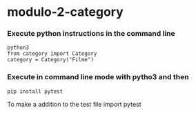 # modulo-2-category

### Execute python instructions in the command line
    python3 
    from category import Category
    category = Category("Filme")

### Execute in command line mode with pytho3 and then 

    pip install pytest

To make a addition to the test file import pytest
